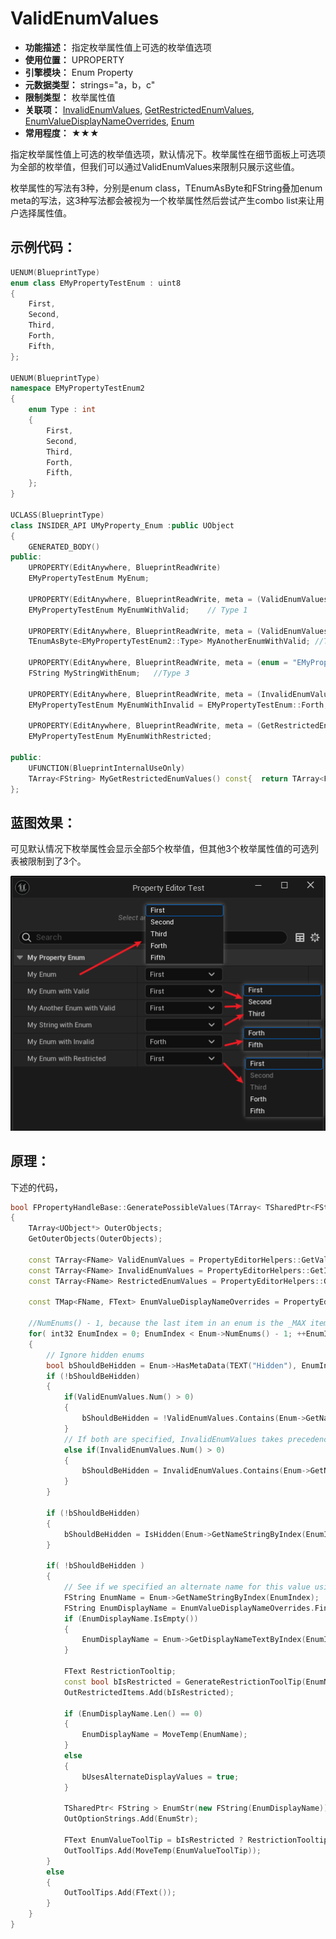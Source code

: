 ﻿# ValidEnumValues

- **功能描述：** 指定枚举属性值上可选的枚举值选项
- **使用位置：** UPROPERTY
- **引擎模块：** Enum Property
- **元数据类型：** strings="a，b，c"
- **限制类型：** 枚举属性值
- **关联项：** [InvalidEnumValues](../InvalidEnumValues.md), [GetRestrictedEnumValues](../GetRestrictedEnumValues.md), [EnumValueDisplayNameOverrides](../EnumValueDisplayNameOverrides/EnumValueDisplayNameOverrides.md), [Enum](../Enum.md)
- **常用程度：** ★★★

指定枚举属性值上可选的枚举值选项，默认情况下。枚举属性在细节面板上可选项为全部的枚举值，但我们可以通过ValidEnumValues来限制只展示这些值。

枚举属性的写法有3种，分别是enum class，TEnumAsByte和FString叠加enum meta的写法，这3种写法都会被视为一个枚举属性然后尝试产生combo list来让用户选择属性值。

## 示例代码：

```cpp
UENUM(BlueprintType)
enum class EMyPropertyTestEnum : uint8
{
	First,
	Second,
	Third,
	Forth,
	Fifth,
};

UENUM(BlueprintType)
namespace EMyPropertyTestEnum2
{
	enum Type : int
	{
		First,
		Second,
		Third,
		Forth,
		Fifth,
	};
}

UCLASS(BlueprintType)
class INSIDER_API UMyProperty_Enum :public UObject
{
	GENERATED_BODY()
public:
	UPROPERTY(EditAnywhere, BlueprintReadWrite)
	EMyPropertyTestEnum MyEnum;

	UPROPERTY(EditAnywhere, BlueprintReadWrite, meta = (ValidEnumValues = "First,Second,Third"))
	EMyPropertyTestEnum MyEnumWithValid;	// Type 1

	UPROPERTY(EditAnywhere, BlueprintReadWrite, meta = (ValidEnumValues = "First,Second,Third"))
	TEnumAsByte<EMyPropertyTestEnum2::Type> MyAnotherEnumWithValid;	//Type 2

	UPROPERTY(EditAnywhere, BlueprintReadWrite, meta = (enum = "EMyPropertyTestEnum"))
	FString MyStringWithEnum;	//Type 3

	UPROPERTY(EditAnywhere, BlueprintReadWrite, meta = (InvalidEnumValues = "First,Second,Third"))
	EMyPropertyTestEnum MyEnumWithInvalid = EMyPropertyTestEnum::Forth;

	UPROPERTY(EditAnywhere, BlueprintReadWrite, meta = (GetRestrictedEnumValues = "MyGetRestrictedEnumValues"))
	EMyPropertyTestEnum MyEnumWithRestricted;

public:
	UFUNCTION(BlueprintInternalUseOnly)
	TArray<FString> MyGetRestrictedEnumValues() const{	return TArray<FString>{"Second","Third"};}
};
```

## 蓝图效果：

可见默认情况下枚举属性会显示全部5个枚举值，但其他3个枚举属性值的可选列表被限制到了3个。

![Untitled](Untitled.png)

## 原理：

下述的代码，

```cpp
bool FPropertyHandleBase::GeneratePossibleValues(TArray< TSharedPtr<FString> >& OutOptionStrings, TArray< FText >& OutToolTips, TArray<bool>& OutRestrictedItems)
{
	TArray<UObject*> OuterObjects;
	GetOuterObjects(OuterObjects);

	const TArray<FName> ValidEnumValues = PropertyEditorHelpers::GetValidEnumsFromPropertyOverride(Property, Enum);
	const TArray<FName> InvalidEnumValues = PropertyEditorHelpers::GetInvalidEnumsFromPropertyOverride(Property, Enum);
	const TArray<FName> RestrictedEnumValues = PropertyEditorHelpers::GetRestrictedEnumsFromPropertyOverride(OuterObjects, Property, Enum);

	const TMap<FName, FText> EnumValueDisplayNameOverrides = PropertyEditorHelpers::GetEnumValueDisplayNamesFromPropertyOverride(Property, Enum);

	//NumEnums() - 1, because the last item in an enum is the _MAX item
	for( int32 EnumIndex = 0; EnumIndex < Enum->NumEnums() - 1; ++EnumIndex )
	{
		// Ignore hidden enums
		bool bShouldBeHidden = Enum->HasMetaData(TEXT("Hidden"), EnumIndex ) || Enum->HasMetaData(TEXT("Spacer"), EnumIndex );
		if (!bShouldBeHidden)
		{
			if(ValidEnumValues.Num() > 0)
			{
				bShouldBeHidden = !ValidEnumValues.Contains(Enum->GetNameByIndex(EnumIndex));
			}
			// If both are specified, InvalidEnumValues takes precedence
			else if(InvalidEnumValues.Num() > 0)
			{
				bShouldBeHidden = InvalidEnumValues.Contains(Enum->GetNameByIndex(EnumIndex));
			}
		}

		if (!bShouldBeHidden)
		{
			bShouldBeHidden = IsHidden(Enum->GetNameStringByIndex(EnumIndex));
		}

		if( !bShouldBeHidden )
		{
			// See if we specified an alternate name for this value using metadata
			FString EnumName = Enum->GetNameStringByIndex(EnumIndex);
			FString EnumDisplayName = EnumValueDisplayNameOverrides.FindRef(Enum->GetNameByIndex(EnumIndex)).ToString();
			if (EnumDisplayName.IsEmpty())
			{
				EnumDisplayName = Enum->GetDisplayNameTextByIndex(EnumIndex).ToString();
			}

			FText RestrictionTooltip;
			const bool bIsRestricted = GenerateRestrictionToolTip(EnumName, RestrictionTooltip) || RestrictedEnumValues.Contains(Enum->GetNameByIndex(EnumIndex));
			OutRestrictedItems.Add(bIsRestricted);

			if (EnumDisplayName.Len() == 0)
			{
				EnumDisplayName = MoveTemp(EnumName);
			}
			else
			{
				bUsesAlternateDisplayValues = true;
			}

			TSharedPtr< FString > EnumStr(new FString(EnumDisplayName));
			OutOptionStrings.Add(EnumStr);

			FText EnumValueToolTip = bIsRestricted ? RestrictionTooltip : Enum->GetToolTipTextByIndex(EnumIndex);
			OutToolTips.Add(MoveTemp(EnumValueToolTip));
		}
		else
		{
			OutToolTips.Add(FText());
		}
	}
}
```